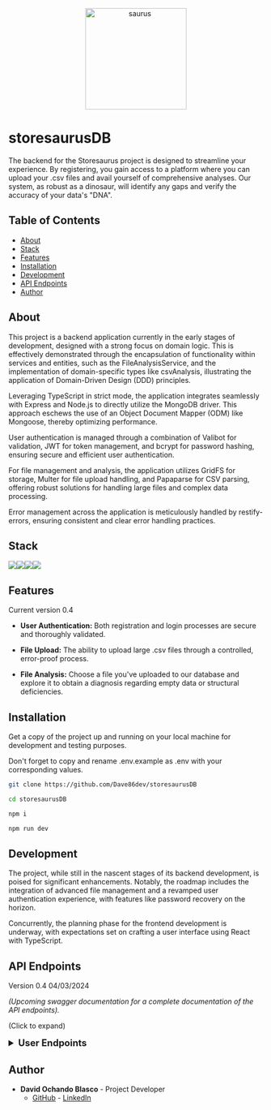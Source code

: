 <p align="center">
    <img src="https://i.ibb.co/wWCBkNR/saurus.png" alt="saurus" style="width: 200px; height: 200px;" border="0">
</p>


# storesaurusDB

<p>
  The backend for the Storesaurus project is designed to streamline your experience. By registering, you gain access to a platform where you can upload your .csv files and avail yourself of comprehensive analyses. Our system, as robust as a dinosaur, will identify any gaps and verify the accuracy of your data's "DNA". 
</p>

## Table of Contents 

- [About](#about)
- [Stack](#stack)
- [Features](#features-)
- [Installation](#installation-)
- [Development](#development)
- [API Endpoints](#api-endpoints-)
- [Author](#author)

## About

This project is a backend application currently in the early stages of development, designed with a strong focus on domain logic. This is effectively demonstrated through the encapsulation of functionality within services and entities, such as the FileAnalysisService, and the implementation of domain-specific types like csvAnalysis, illustrating the application of Domain-Driven Design (DDD) principles.

Leveraging TypeScript in strict mode, the application integrates seamlessly with Express and Node.js to directly utilize the MongoDB driver. This approach eschews the use of an Object Document Mapper (ODM) like Mongoose, thereby optimizing performance.

User authentication is managed through a combination of Valibot for validation, JWT for token management, and bcrypt for password hashing, ensuring secure and efficient user authentication.

For file management and analysis, the application utilizes GridFS for storage, Multer for file upload handling, and Papaparse for CSV parsing, offering robust solutions for handling large files and complex data processing.

Error management across the application is meticulously handled by restify-errors, ensuring consistent and clear error handling practices.


## Stack 

<img src="https://img.shields.io/badge/TypeScript-007ACC?style=for-the-badge&logo=typescript&logoColor=white"><img src="https://img.shields.io/badge/Express-000000?style=for-the-badge&logo=Express&logoColor=white"><img src="https://img.shields.io/badge/-Nodejs-43853d?style=for-the-badge&logo=Node.js&logoColor=white"><img src="https://img.shields.io/badge/-MongoDB-13aa52?style=for-the-badge&logo=mongodb&logoColor=white">

## Features

Current version 0.4

- **User Authentication:** Both registration and login processes are secure and thoroughly validated. 

- **File Upload:** The ability to upload large .csv files through a controlled, error-proof process.

- **File Analysis:** Choose a file you've uploaded to our database and explore it to obtain a diagnosis regarding empty data or structural deficiencies.

## Installation 

Get a copy of the project up and running on your local machine for development and testing purposes.

Don't forget to copy and rename .env.example as .env with your corresponding values.

```sh
git clone https://github.com/Dave86dev/storesaurusDB

cd storesaurusDB

npm i 

npm run dev
```

## Development

The project, while still in the nascent stages of its backend development, is poised for significant enhancements. Notably, the roadmap includes the integration of advanced file management and a revamped user authentication experience, with features like password recovery on the horizon.

Concurrently, the planning phase for the frontend development is underway, with expectations set on crafting a user interface using React with TypeScript.

## API Endpoints 

Version 0.4 04/03/2024

*(Upcoming swagger documentation for a complete documentation of the API endpoints).*

(Click to expand)

<details>
  <summary style="font-weight: bold; font-size: 1.3em;">User Endpoints</summary>

##### Authentication 

- `POST /auth/register` - Register a new user.
- `POST /auth/login` - Login an existing user.

##### File

- `POST /file/upload` - Upload a .csv file to the database for further analysis.
- `POST /file/analysis` - Analyse and get a diagnosis in return.

</details>

## Author

- **David Ochando Blasco** - Project Developer
  - [GitHub](https://github.com/Dave86dev) - [LinkedIn](https://www.linkedin.com/in/david-ochando-blasco-90b2ba1a/)
